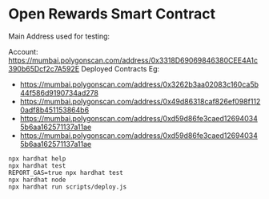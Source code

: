 # Open Rewards Smart Contract

Main Address used for testing:

Account: https://mumbai.polygonscan.com/address/0x3318D69069846380CEE4A1c390b65Dcf2c7A592E
Deployed Contracts Eg:
* https://mumbai.polygonscan.com/address/0x3262b3aa02083c160ca5b44f586d9190734ad278
* https://mumbai.polygonscan.com/address/0x49d86318caf826ef098f1120adf8b451153864b6
* https://mumbai.polygonscan.com/address/0xd59d86fe3caed126940345b6aa162571137a11ae
* https://mumbai.polygonscan.com/address/0xd59d86fe3caed126940345b6aa162571137a11ae

```shell
npx hardhat help
npx hardhat test
REPORT_GAS=true npx hardhat test
npx hardhat node
npx hardhat run scripts/deploy.js
```
